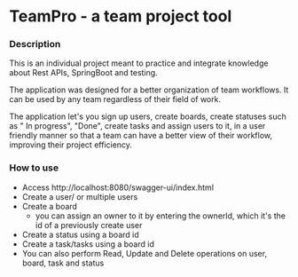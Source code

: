 # TeamPro - a team project tool

### Description
This is an individual project meant to practice and integrate knowledge about Rest APIs, SpringBoot and testing.

The application was designed for a better organization of team workflows. It can be used by any team regardless of their field of work.

The application let's you sign up users, create boards, create statuses such as " In progress", "Done", create tasks and assign users to it, in a user friendly manner so that a team can have a better view of their workflow, improving their project efficiency.

### How to use

- Access http://localhost:8080/swagger-ui/index.html
- Create a user/ or multiple users
- Create a board
    - you can assign an owner to it by entering the ownerId, which it's the id of a previously create user
- Create a status using a board id    
- Create a task/tasks using a board id
- You can also perform Read, Update and Delete operations on user, board, task and status
